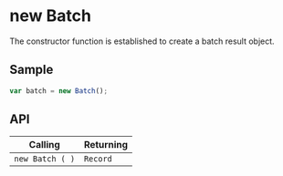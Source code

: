 # new Batch

The constructor function is established to create a batch result object.

## Sample

```javascript
var batch = new Batch();
```

## API

| Calling | Returning |
|---|---|
| `new Batch ( )` | `Record` |